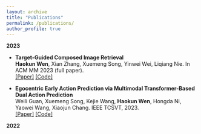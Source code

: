```yaml
---
layout: archive
title: "Publications"
permalink: /publications/
author_profile: true
---
```


**2023**
  - **Target-Guided Composed Image Retrieval**   
    **Haokun Wen**, Xian Zhang, Xuemeng Song, Yinwei Wei, Liqiang Nie. In ACM MM 2023 (full paper).  
    [[Paper]](https://arxiv.org/pdf/2309.01366.pdf) [[Code]](https://anosite.wixsite.com/tg-cir)

  - **Egocentric Early Action Prediction via Multimodal Transformer-Based Dual Action Prediction**    
    Weili Guan, Xuemeng Song, Kejie Wang, **Haokun Wen**, Hongda Ni, Yaowei Wang, Xiaojun Chang. IEEE TCSVT, 2023.    
    [[Paper]]([https://arxiv.org/pdf/2309.01366.pdf](https://github.com/haokunwen/haokunwen.github.io/blob/master/files/tcsvt2023.pdf)https://github.com/haokunwen/haokunwen.github.io/blob/master/files/tcsvt2023.pdf) [[Code]](https://trace729.wixsite.com/trace)

**2022**
